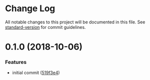 # Change Log

All notable changes to this project will be documented in this file. See [standard-version](https://github.com/conventional-changelog/standard-version) for commit guidelines.

<a name="0.1.0"></a>
# 0.1.0 (2018-10-06)


### Features

* initial commit ([519f3e4](https://github.com/reinventing-wheels/stores/commit/519f3e4))
